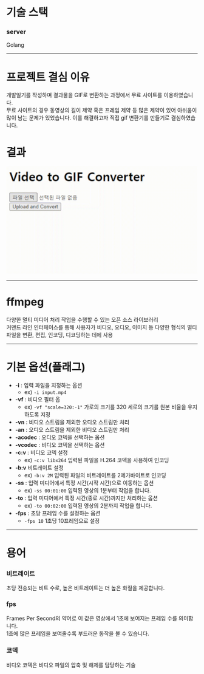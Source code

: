 # 기술 스택
### server

Golang

-----
# 프로젝트 결심 이유
개발일기를 작성하며 결과물을 GIF로 변환하는 과정에서 무료 사이트를 이용하였습니다.   
무료 사이트의 경우 동영상의 길이 제약 혹은 프레임 제약 등 많은 제약이 있어 아쉬움이 많이 남는 문제가 있었습니다.
이를 해결하고자 직접 gif 변환기를 만들기로 결심하였습니다.

# 결과
<img src="/assets/rainbowbear_20240107_105103.gif">

-----

# ffmpeg
다양한 멀티 미디어 처리 작업을 수행할 수 있는 오픈 소스 라이브러리   
커맨드 라인 인터페이스를 통해 사용자가 비디오, 오디오, 이미지 등 다양한 형식의 멀티 파일을 변환, 편집, 인코딩, 디코딩하는 데에 사용

-----

# 기본 옵션(플래그)
- **-i** : 입력 파일을 지정하는 옵션
	- ex) `-i input.mp4`
- **-vf** : 비디오 필터 옵
	- ex) `-vf "scale=320:-1"` 가로의 크기를 320 세로의 크기를 원본 비율을 유지하도록 지정
- **-vn** : 비디오 스트림을 제외한 오디오 스트림만 처리
- **-an** : 오디오 스트림을 제외한 비디오 스트림만 처리
- **-acodec** : 오디오 코덱을 선택하는 옵션
- **-vcodec** : 비디오 코덱을 선택하는 옵션
- **-c:v** : 비디오 코덱 설정
	- ex) `-c:v libx264` 입력된 파일을 H.264 코덱을 사용하여 인코딩
- **-b:v** 비트레이트 설정
	- ex) `-b:v 2M` 입력된 파일의 비트레이트를 2메가바이트로 인코딩
- **-ss** : 입력 미디어에서 특정 시간(시작 시간)으로 이동하는 옵션
	- ex) `-ss 00:01:00` 입력된 영상의 1분부터 작업을 합니다.
- **-to** : 입력 미디어에서 특정 시간(종료 시간)까지만 처리하는 옵션
	- ex) `-to 00:02:00` 입력된 영상의 2분까지 작업을 합니다.
- **-fps** : 초당 프레임 수를 설정하는 옵션
	- `-fps 10` 1초당 10프레임으로 설정

-----

# 용어
### 비트레이트
초당 전송되는 비트 수로, 높은 비트레이트는 더 높은 화질을 제공합니다.
### fps
Frames Per Second의 약어로 이 값은 영상에서 1초에 보여지는 프레임 수를 의미합니다.   
1초에 많은 프레임을 보여줄수록 부드러운 동작을 볼 수 있습니다.
### 코덱
비디오 코덱은 비디오 파일의 압축 및 해제를 담당하는 기술